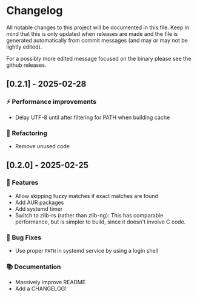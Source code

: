 # Changelog

All notable changes to this project will be documented in this file.
Keep in mind that this is only updated when releases are made and the file
is generated automatically from commit messages (and may or may not be lightly
edited).

For a possibly more edited message focused on the binary please see the github
releases.

## [0.2.1] - 2025-02-28

### ⚡ Performance improvements

- Delay UTF-8 until after filtering for PATH when building cache

### 🚜 Refactoring

- Remove unused code

## [0.2.0] - 2025-02-25

### 🚀 Features

- Allow skipping fuzzy matches if exact matches are found
- Add AUR packages
- Add systemd timer
- Switch to zlib-rs (rather than zlib-ng): This has comparable performance,
  but is simpler to build, since it doesn't involve C code.

### 🐛 Bug Fixes

- Use proper `PATH` in systemd service by using a login shell

### 📚 Documentation

- Massively improve README
- Add a CHANGELOG!
